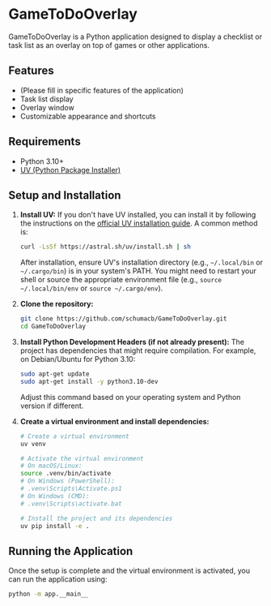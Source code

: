 # GameToDoOverlay

GameToDoOverlay is a Python application designed to display a checklist or task list as an overlay on top of games or other applications.

## Features

- (Please fill in specific features of the application)
- Task list display
- Overlay window
- Customizable appearance and shortcuts

## Requirements

- Python 3.10+
- [UV (Python Package Installer)](https://github.com/astral-sh/uv)

## Setup and Installation

1.  **Install UV:**
    If you don't have UV installed, you can install it by following the instructions on the [official UV installation guide](https://astral.sh/uv#installation). A common method is:
    ```bash
    curl -LsSf https://astral.sh/uv/install.sh | sh
    ```
    After installation, ensure UV's installation directory (e.g., `~/.local/bin` or `~/.cargo/bin`) is in your system's PATH. You might need to restart your shell or source the appropriate environment file (e.g., `source ~/.local/bin/env` or `source ~/.cargo/env`).

2.  **Clone the repository:**
    ```bash
    git clone https://github.com/schumacb/GameToDoOverlay.git
    cd GameToDoOverlay
    ```

3.  **Install Python Development Headers (if not already present):**
    The project has dependencies that might require compilation. For example, on Debian/Ubuntu for Python 3.10:
    ```bash
    sudo apt-get update
    sudo apt-get install -y python3.10-dev
    ```
    Adjust this command based on your operating system and Python version if different.

4.  **Create a virtual environment and install dependencies:**
    ```bash
    # Create a virtual environment
    uv venv

    # Activate the virtual environment
    # On macOS/Linux:
    source .venv/bin/activate
    # On Windows (PowerShell):
    # .venv\Scripts\Activate.ps1
    # On Windows (CMD):
    # .venv\Scripts\activate.bat

    # Install the project and its dependencies
    uv pip install -e .
    ```

## Running the Application

Once the setup is complete and the virtual environment is activated, you can run the application using:

```bash
python -m app.__main__
```
